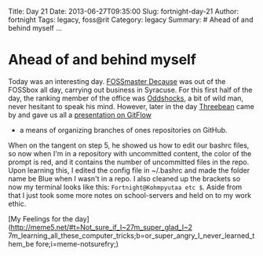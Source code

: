 Title: Day 21
Date: 2013-06-27T09:35:00
Slug: fortnight-day-21
Author: fortnight
Tags: legacy, foss@rit
Category: legacy
Summary: # Ahead of and behind myself ... 

# Ahead of and behind myself

Today was an interesting day. [FOSSmaster Decause](https://github.com/decause)
was out of the FOSSbox all day, carrying out business in Syracuse. For this
first half of the day, the ranking member of the office was
[Oddshocks](https://github.com/oddshocks), a bit of wild man, never hesitant
to speak his mind. However, later in the day
[Threebean](https://github.com/Ralphbean) came by and gave us all a
[presentation on GitFlow](http://threebean.org/presentations/gitflow/#/step-1)
- a means of organizing branches of ones repositories on GitHub.

When on the tangent on step 5, he showed us how to edit our bashrc files, so
now when I'm in a repository with uncommitted content, the color of the prompt
is red, and it contains the number of uncommitted files in the repo. Upon
learning this, I edited the config file in ~/.bashrc and made the folder name
be Blue when I wasn't in a repo. I also cleaned up the brackets so now my
terminal looks like this: `Fortnight@Kohmpyutaa etc $`. Aside from that I just
took some more notes on school-servers and held on to my work ethic.

[My Feelings for the day](http://meme5.net/#t=Not_sure_if_I~27m_super_glad_I~2
7m_learning_all_these_computer_tricks;b=or_super_angry_I_never_learned_them_be
fore;i=meme-notsurefry;)

